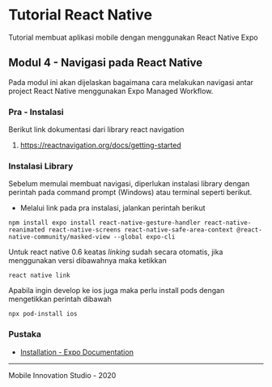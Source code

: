 # Tutorial React Native
Tutorial membuat aplikasi mobile dengan menggunakan React Native Expo

## Modul 4 - Navigasi pada React Native
Pada modul ini akan dijelaskan bagaimana cara melakukan navigasi antar project React Native menggunakan 
Expo Managed Workflow.

### Pra - Instalasi
Berikut link dokumentasi dari library react navigation

1.  https://reactnavigation.org/docs/getting-started

### Instalasi Library
Sebelum memulai membuat navigasi, diperlukan instalasi library dengan perintah pada command prompt (Windows) atau terminal seperti berikut.

- Melalui link pada pra instalasi, jalankan perintah berikut 
```shell script
npm install expo install react-native-gesture-handler react-native-reanimated react-native-screens react-native-safe-area-context @react-native-community/masked-view --global expo-cli
```
Untuk react native 0.6 keatas *linking* sudah secara otomatis, jika menggunakan versi dibawahnya maka ketikkan
```shell script
react native link
```
Apabila ingin develop ke ios juga maka perlu install pods dengan mengetikkan perintah dibawah
```shell script
npx pod-install ios
```
### Pustaka
- [Installation - Expo Documentation](https://docs.expo.io/get-started/installation/)
***
Mobile Innovation Studio - 2020

